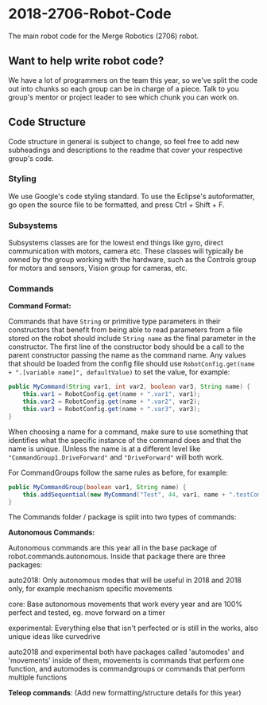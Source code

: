 # 2018-2706-Robot-Code
The main robot code for the Merge Robotics (2706) robot.

## Want to help write robot code?

We have a lot of programmers on the team this year, so we've split the code out into chunks so each group can be in charge of a piece. Talk to you group's mentor or project leader to see which chunk you can work on.

## Code Structure
Code structure in general is subject to change, so feel free to add new subheadings and descriptions to the readme that cover your respective group's code.

### Styling

We use Google's code styling standard. To use the Eclipse's autoformatter, go open the source file to be formatted, and press Ctrl + Shift + F.

### Subsystems

Subsystems classes are for the lowest end things like gyro, direct communication with motors, camera etc. These classes will typically be owned by the group working with the hardware, such as the Controls group for motors and sensors, Vision group for cameras, etc.

### Commands

__Command Format:__

Commands that have `String` or primitive type parameters in their constructors that benefit from being able to read parameters from a file stored on the robot should include `String name` as the final parameter in the constructor. The first line of the constructor body should be a call to the parent constructor passing the name as the command name. Any values that should be loaded from the config file should use `RobotConfig.get(name + ".[variable name]", defaultValue)` to set the value, for example:

```Java
public MyCommand(String var1, int var2, boolean var3, String name) {
    this.var1 = RobotConfig.get(name + ".var1", var1);
    this.var2 = RobotConfig.get(name + ".var2", var2);
    this.var3 = RobotConfig.get(name + ".var3", var3);
}
```

When choosing a name for a command, make sure to use something that identifies what the specific instance of the command does and that the name is unique. (Unless the name is at a different level like `"CommandGroup1.DriveForward"` and `"DriveForward"` will both work.

For CommandGroups follow the same rules as before, for example:

```Java
public MyCommandGroup(boolean var1, String name) {
    this.addSequential(new MyCommand("Test", 44, var1, name + ".testCommand");
}
```

The Commands folder / package is split into two types of commands:

__Autonomous Commands:__

Autonomous commands are this year all in the base package of robot.commands.autonomous.
Inside that package there are three packages:

auto2018: Only autonomous modes that will be useful in 2018 and 2018 only, for example mechanism specific movements
	
core: Base autonomous movements that work every year and are 100% perfect and tested, eg. move forward on a timer
	
experimental: Everything else that isn't perfected or is still in the works, also unique ideas like curvedrive
		
auto2018 and experimental both have packages called 'automodes' and 'movements' inside of them, movements is commands 			that perform one function, and automodes is commandgroups or commands that perform multiple functions

__Teleop commands__:
(Add new formatting/structure details for this year)
